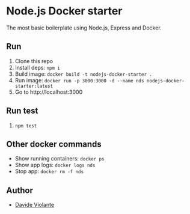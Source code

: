 # Node.js Docker starter
The most basic boilerplate using Node.js, Express and Docker.

## Run
1. Clone this repo
2. Install deps: `npm i`
3. Build image: `docker build -t nodejs-docker-starter .`
4. Run image: `docker run -p 3000:3000 -d --name nds nodejs-docker-starter:latest`
5. Go to http://localhost:3000

## Run test
1. `npm test`

## Other docker commands
- Show running containers: `docker ps`
- Show app logs: `docker logs nds`
- Stop app: `docker rm -f nds`

## Author
- [Davide Violante](https://github.com/DavideViolante)
